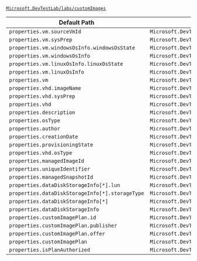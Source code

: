 [`Microsoft.DevTestLab/labs/customImages`](https://docs.microsoft.com/en-us/azure/templates/microsoft.devtestlab/labs/customimages)

| Default Path | Alias |
|---|---|
| `properties.vm.sourceVmId` | `Microsoft.DevTestLab/labs/customImages/vm.sourceVmId` |
| `properties.vm.sysPrep` | `Microsoft.DevTestLab/labs/customImages/vm.sysPrep` |
| `properties.vm.windowsOsInfo.windowsOsState` | `Microsoft.DevTestLab/labs/customImages/vm.windowsOsInfo.windowsOsState` |
| `properties.vm.windowsOsInfo` | `Microsoft.DevTestLab/labs/customImages/vm.windowsOsInfo` |
| `properties.vm.linuxOsInfo.linuxOsState` | `Microsoft.DevTestLab/labs/customImages/vm.linuxOsInfo.linuxOsState` |
| `properties.vm.linuxOsInfo` | `Microsoft.DevTestLab/labs/customImages/vm.linuxOsInfo` |
| `properties.vm` | `Microsoft.DevTestLab/labs/customImages/vm` |
| `properties.vhd.imageName` | `Microsoft.DevTestLab/labs/customImages/vhd.imageName` |
| `properties.vhd.sysPrep` | `Microsoft.DevTestLab/labs/customImages/vhd.sysPrep` |
| `properties.vhd` | `Microsoft.DevTestLab/labs/customImages/vhd` |
| `properties.description` | `Microsoft.DevTestLab/labs/customImages/description` |
| `properties.osType` | `Microsoft.DevTestLab/labs/customImages/osType` |
| `properties.author` | `Microsoft.DevTestLab/labs/customImages/author` |
| `properties.creationDate` | `Microsoft.DevTestLab/labs/customImages/creationDate` |
| `properties.provisioningState` | `Microsoft.DevTestLab/labs/customImages/provisioningState` |
| `properties.vhd.osType` | `Microsoft.DevTestLab/labs/customImages/vhd.osType` |
| `properties.managedImageId` | `Microsoft.DevTestLab/labs/customImages/managedImageId` |
| `properties.uniqueIdentifier` | `Microsoft.DevTestLab/labs/customImages/uniqueIdentifier` |
| `properties.managedSnapshotId` | `Microsoft.DevTestLab/labs/customImages/managedSnapshotId` |
| `properties.dataDiskStorageInfo[*].lun` | `Microsoft.DevTestLab/labs/customImages/dataDiskStorageInfo[*].lun` |
| `properties.dataDiskStorageInfo[*].storageType` | `Microsoft.DevTestLab/labs/customImages/dataDiskStorageInfo[*].storageType` |
| `properties.dataDiskStorageInfo[*]` | `Microsoft.DevTestLab/labs/customImages/dataDiskStorageInfo[*]` |
| `properties.dataDiskStorageInfo` | `Microsoft.DevTestLab/labs/customImages/dataDiskStorageInfo` |
| `properties.customImagePlan.id` | `Microsoft.DevTestLab/labs/customImages/customImagePlan.id` |
| `properties.customImagePlan.publisher` | `Microsoft.DevTestLab/labs/customImages/customImagePlan.publisher` |
| `properties.customImagePlan.offer` | `Microsoft.DevTestLab/labs/customImages/customImagePlan.offer` |
| `properties.customImagePlan` | `Microsoft.DevTestLab/labs/customImages/customImagePlan` |
| `properties.isPlanAuthorized` | `Microsoft.DevTestLab/labs/customImages/isPlanAuthorized` |


